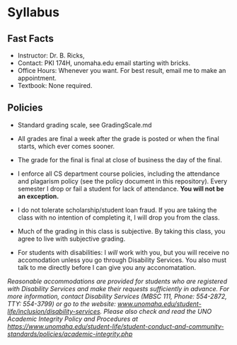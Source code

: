 # Syllabus

## Fast Facts

- Instructor: Dr. B. Ricks,  
- Contact: PKI 174H, unomaha.edu email starting with bricks.
- Office Hours: Whenever you want. For best result, email me to make an appointment.
- Textbook: None required.

## Policies
- Standard grading scale, see GradingScale.md
- All grades are final a week after the grade is posted or when the final starts, which ever comes sooner.
- The grade for the final is final at close of business the day of the final.

- I enforce all CS department course policies, including the attendance and plagarism policy (see the policy document in this repository). 
Every semester I drop or fail a student for lack of attendance. 
**You will not be an exception.**
- I do not tolerate scholarship/student loan fraud. If you are taking the class with no intention of completing it, I will drop you from the class.
- Much of the grading in this class is subjective.  By taking this class, you agree to live with subjective grading.
- For students with disabilities: I *will* work with you, but you will receive no accomodation unless you go through Disability Services. You also must talk to me directly before I can give you any acconomatation.

_Reasonable accommodations are provided for students who are registered with Disability Services and make their requests sufficiently in advance. For more information, contact Disability Services (MBSC 111, Phone: 554-2872, TTY: 554-3799) or go to the website: www.unomaha.edu/student-life/inclusion/disability-services._ 
_Please also check and read the UNO Academic Integrity Policy and Procedures at https://www.unomaha.edu/student-life/student-conduct-and-community-standards/policies/academic-integrity.php_
